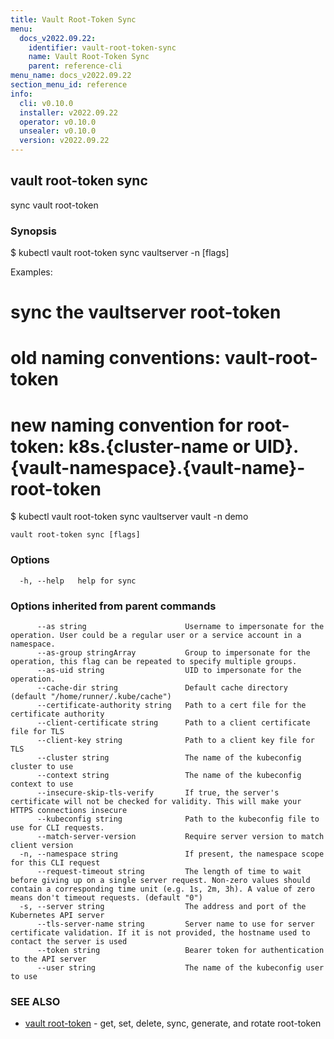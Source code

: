 ```yaml
---
title: Vault Root-Token Sync
menu:
  docs_v2022.09.22:
    identifier: vault-root-token-sync
    name: Vault Root-Token Sync
    parent: reference-cli
menu_name: docs_v2022.09.22
section_menu_id: reference
info:
  cli: v0.10.0
  installer: v2022.09.22
  operator: v0.10.0
  unsealer: v0.10.0
  version: v2022.09.22
---
```


## vault root-token sync

sync vault root-token

### Synopsis


$ kubectl vault root-token sync vaultserver <name> -n <namespace> [flags]

Examples:
 # sync the vaultserver root-token 
 # old naming conventions: vault-root-token
 # new naming convention for root-token: k8s.{cluster-name or UID}.{vault-namespace}.{vault-name}-root-token
 $ kubectl vault root-token sync vaultserver vault -n demo


```
vault root-token sync [flags]
```

### Options

```
  -h, --help   help for sync
```

### Options inherited from parent commands

```
      --as string                      Username to impersonate for the operation. User could be a regular user or a service account in a namespace.
      --as-group stringArray           Group to impersonate for the operation, this flag can be repeated to specify multiple groups.
      --as-uid string                  UID to impersonate for the operation.
      --cache-dir string               Default cache directory (default "/home/runner/.kube/cache")
      --certificate-authority string   Path to a cert file for the certificate authority
      --client-certificate string      Path to a client certificate file for TLS
      --client-key string              Path to a client key file for TLS
      --cluster string                 The name of the kubeconfig cluster to use
      --context string                 The name of the kubeconfig context to use
      --insecure-skip-tls-verify       If true, the server's certificate will not be checked for validity. This will make your HTTPS connections insecure
      --kubeconfig string              Path to the kubeconfig file to use for CLI requests.
      --match-server-version           Require server version to match client version
  -n, --namespace string               If present, the namespace scope for this CLI request
      --request-timeout string         The length of time to wait before giving up on a single server request. Non-zero values should contain a corresponding time unit (e.g. 1s, 2m, 3h). A value of zero means don't timeout requests. (default "0")
  -s, --server string                  The address and port of the Kubernetes API server
      --tls-server-name string         Server name to use for server certificate validation. If it is not provided, the hostname used to contact the server is used
      --token string                   Bearer token for authentication to the API server
      --user string                    The name of the kubeconfig user to use
```

### SEE ALSO

* [vault root-token](/docs/v2022.09.22/reference/cli/vault_root-token)	 - get, set, delete, sync, generate, and rotate root-token

